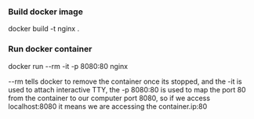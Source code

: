 ### Build docker image
docker build -t nginx .

### Run docker container
docker run --rm -it -p 8080:80 nginx

--rm tells docker to remove the container once its stopped, and the -it is used to attach interactive TTY, the -p 8080:80 is used to map the port 80 from the container to our computer port 8080, so if we access localhost:8080 it means we are accessing the container.ip:80
